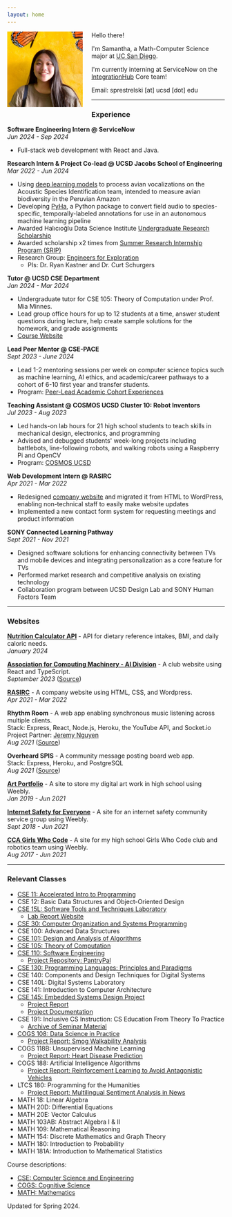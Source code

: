 ```yaml
---
layout: home
---
```

<img style="float: left; height:175px;margin:0 20px 20px 0" src="assets/sprestrelski.jpg">

Hello there!  

I'm Samantha, a Math-Computer Science major at [UC San Diego](https://ucsd.edu/).

I'm currently interning at ServiceNow on the [IntegrationHub](https://www.servicenow.com/products/integration-hub.html) Core team!

Email: sprestrelski \[at\] ucsd \[dot\] edu  

* * *
### Experience
**Software Engineering Intern @ ServiceNow**  
*Jun 2024 - Sep 2024*  
- Full-stack web development with React and Java.

**Research Intern & Project Co-lead @ UCSD Jacobs School of Engineering**  
*Mar 2022 - Jun 2024*  
- Using [deep learning models](https://github.com/UCSD-E4E/acoustic-multiclass-training) to process avian vocalizations on the Acoustic Species Identification team, intended to measure avian biodiversity in the Peruvian Amazon
- Developing [PyHa](https://github.com/UCSD-E4E/PyHa/), a Python package to convert field audio to species-specific, temporally-labeled annotations for use in an autonomous machine learning pipeline
- Awarded Halıcıoğlu Data Science Institute [Undergraduate Research Scholarship](https://datascience.ucsd.edu/32-undergraduate-scholarships/)
- Awarded scholarship x2 times from [Summer Research Internship Program (SRIP)](https://www.ece.ucsd.edu/undergraduate/SRIP)
- Research Group: [Engineers for Exploration](https://e4e.ucsd.edu)
  - PIs: Dr. Ryan Kastner and Dr. Curt Schurgers

**Tutor @ UCSD CSE Department**  
*Jan 2024 - Mar 2024*
- Undergraduate tutor for CSE 105: Theory of Computation under Prof. Mia Minnes.
- Lead group office hours for up to 12 students at a time, answer student questions during lecture, help create sample solutions for the homework, and grade assignments
- [Course Website](https://theory-cs.github.io/website/courseInfo.html)

**Lead Peer Mentor @ CSE-PACE**  
*Sept 2023 - June 2024*  
- Lead 1-2 mentoring sessions per week on computer science topics such as machine learning, AI ethics, and academic/career pathways to a cohort of 6-10 first year and transfer students.
- Program: [Peer-Lead Academic Cohort Experiences](https://pace.ucsd.edu/)

**Teaching Assistant @ COSMOS UCSD Cluster 10: Robot Inventors**  
*Jul 2023 - Aug 2023*  
- Led hands-on lab hours for 21 high school students to teach skills in mechanical design, electronics, and programming
- Advised and debugged students' week-long projects including battlebots, line-following robots, and walking robots using a Raspberry Pi and OpenCV
- Program: [COSMOS UCSD](https://jacobsschool.ucsd.edu/cosmos/clusters)

**Web Development Intern @ RASIRC**  
*Apr 2021 - Mar 2022*  
- Redesigned [company website](https://www.rasirc.com/) and migrated it from HTML to WordPress, enabling non-technical staff to easily make website updates
-  Implemented a new contact form system for requesting meetings and product information

**SONY Connected Learning Pathway**  
*Sept 2021 - Nov 2021*
- Designed software solutions for enhancing connectivity between TVs and mobile devices and integrating personalization as a core feature for TVs
- Performed market research and competitive analysis on existing technology 
- Collaboration program between UCSD Design Lab and SONY Human Factors Team  

* * *

### Websites
[**Nutrition Calculator API**](https://rapidapi.com/sprestrelski/api/nutrition-calculator) - API for dietary reference intakes, BMI, and daily caloric needs.  
*January 2024*  

[**Association for Computing Machinery - AI Division**](https://ai.acmucsd.com/) -  A club website using React and TypeScript.  
*September 2023* ([Source](https://github.com/acmucsd/acm-ai-site))  

[**RASIRC**](https://www.rasirc.com/) - A company website using HTML, CSS, and Wordpress.  
*Apr 2021 - Mar 2022*  

**Rhythm Room** - A web app enabling synchronous music listening across multiple clients.   
Stack: Express, React, Node.js, Heroku, the YouTube API, and Socket.io  
Project Partner: [Jeremy Nguyen](https://www.linkedin.com/in/jeremynguyendev)  
*Aug 2021* ([Source](https://github.com/sprestrelski/rhythm-room))  

**Overheard SPIS** - A community message posting board web app.  
Stack: Express, Heroku, and PostgreSQL     
*Aug 2021* ([Source](https://github.com/sprestrelski/overheardspis))  

[**Art Portfolio**](https://sprestrelski.weebly.com/) - A site to store my digital art work in high school using Weebly.  
*Jan 2019 - Jun 2021*

[**Internet Safety for Everyone**](https://www.isafesd.org/) - A site for an internet safety community service group using Weebly.  
*Sept 2018 - Jun 2021* 

[**CCA Girls Who Code**](http://ccagirlswhocode.weebly.com/) - A site for my high school Girls Who Code club and robotics team using Weebly.  
*Aug 2017 - Jun 2021*


* * *

### Relevant Classes
- [CSE 11: Accelerated Intro to Programming](https://ucsd-cse11-f21.github.io/syllabus.html)
- CSE 12: Basic Data Structures and Object-Oriented Design
- [CSE 15L: Software Tools and Techniques Laboratory](https://ucsd-cse15l-w22.github.io/)
    - [Lab Report Website](https://sprestrelski.github.io/cse15l-lab-reports/)
- [CSE 30: Computer Organization and Systems Programming](https://cseweb.ucsd.edu/~muller/#classes)
- CSE 100: Advanced Data Structures
- [CSE 101: Design and Analysis of Algorithms](https://cseweb.ucsd.edu/~dakane/CSE101/)
- [CSE 105: Theory of Computation](https://theory-cs.github.io/website/courseInfo.html)
- [CSE 110: Software Engineering](https://sites.google.com/ucsd.edu/cse110fall2023/home)
  - [Project Repository: PantryPal](https://github.com/sprestrelski/pantrypal)
- [CSE 130: Programming Languages: Principles and Paradigms](https://nadia-polikarpova.github.io/cse130-web/)
- CSE 140: Components and Design Techniques for Digital Systems
- CSE 140L: Digital Systems Laboratory
- CSE 141: Introduction to Computer Architecture
- [CSE 145: Embedded Systems Design Project](https://kastner.ucsd.edu/ryan/cse145/)
  - [Project Report](https://drive.google.com/file/d/1SXEis3fDLvjq8cCrmwD2GHVhplUxQ8rj/view)
  - [Project Documentation](https://github.com/UCSD-E4E/acoustic-multiclass-training/blob/main/documentation/cse_145_report.md)
- CSE 191: Inclusive CS Instruction: CS Education From Theory To Practice
  - [Archive of Seminar Material](https://inclusivecs.github.io/)
- [COGS 108: Data Science in Practice](https://github.com/COGS108)
  - [Project Report: Smog Walkability Analysis](https://github.com/sprestrelski/smog-walkability-analysis/blob/main/Report.ipynb)
- COGS 118B: Unsupervised Machine Learning
  - [Project Report: Heart Disease Prediction](https://github.com/sprestrelski/heart-disease-prediction)
- COGS 188: Artificial Intelligence Algorithms
  - [Project Report: Reinforcement Learning to Avoid Antagonistic Vehicles](https://github.com/YashPatki02/HighwayEnv-COGS188/blob/master/writeup.ipynb)
- LTCS 180: Programming for the Humanities
  - [Project Report: Multilingual Sentiment Analysis in News](https://github.com/sprestrelski/multilingual-sentiment-analysis)
- MATH 18: Linear Algebra
- MATH 20D: Differential Equations
- MATH 20E: Vector Calculus
- MATH 103AB: Abstract Algebra I & II
- MATH 109: Mathematical Reasoning
- MATH 154: Discrete Mathematics and Graph Theory
- MATH 180: Introduction to Probability
- MATH 181A: Introduction to Mathematical Statistics

Course descriptions:
- [CSE: Computer Science and Engineering](https://catalog.ucsd.edu/courses/CSE.html)
- [COGS: Cognitive Science](https://catalog.ucsd.edu/courses/COGS.html)
- [MATH: Mathematics](https://catalog.ucsd.edu/courses/MATH.html)


Updated for Spring 2024.  
